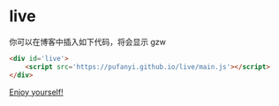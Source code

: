 # live

你可以在博客中插入如下代码，将会显示 gzw

```html
<div id='live'>
    <script src='https://pufanyi.github.io/live/main.js'></script>
</div>
```

[Enjoy yourself!](https://pufanyi.github.io/live)

